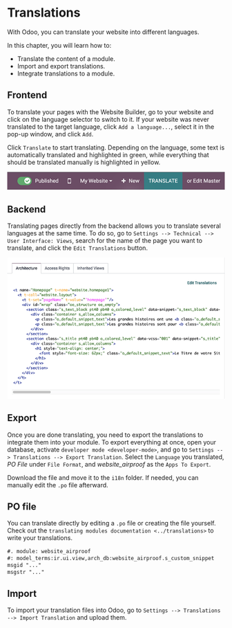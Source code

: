# Translations

With Odoo, you can translate your website into different languages.

In this chapter, you will learn how to:

- Translate the content of a module.
- Import and export translations.
- Integrate translations to a module.

## Frontend

To translate your pages with the Website Builder, go to your website and
click on the language selector to switch to it. If your website was
never translated to the target language, click `Add a language...`,
select it in the pop-up window, and click `Add`.

Click `Translate` to start translating. Depending on the language, some
text is automatically translated and highlighted in green, while
everything that should be translated manually is highlighted in yellow.

<img src="translations/translate-button.png" width="570"
alt="Translate button" />

## Backend

Translating pages directly from the backend allows you to translate
several languages at the same time. To do so, go to
`Settings --> Technical --> User Interface: Views`, search for the name
of the page you want to translate, and click the `Edit Translations`
button.

<img src="translations/edit-translations.png" width="718"
alt="Edit translations" />

## Export

Once you are done translating, you need to export the translations to
integrate them into your module. To export everything at once, open your
database, activate `developer mode
<developer-mode>`, and go to
`Settings --> Translations --> Export Translation`. Select the
`Language` you translated, *PO File* under `File Format`, and
*website_airproof* as the `Apps To Export`.

Download the file and move it to the `i18n` folder. If needed, you can
manually edit the `.po` file afterward.

## PO file

You can translate directly by editing a `.po` file or creating the file
yourself. Check out the
`translating modules documentation <../translations>` to write your
translations.

``` po
#. module: website_airproof
#: model_terms:ir.ui.view,arch_db:website_airproof.s_custom_snippet
msgid "..."
msgstr "..."
```

## Import

To import your translation files into Odoo, go to
`Settings --> Translations -->
Import Translation` and upload them.
